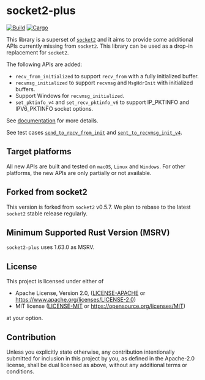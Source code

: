 # socket2-plus

[![Build](https://github.com/keepsimple1/socket2-plus/actions/workflows/build.yml/badge.svg)](https://github.com/keepsimple1/socket2-plus/actions)
[![Cargo](https://img.shields.io/crates/v/socket2-plus.svg)](https://crates.io/crates/socket2-plus)

This library is a superset of [`socket2`](https://crates.io/crates/socket2) and it aims to provide some additional APIs currently missing from `socket2`. This library can be used as a drop-in replacement for `socket2`.

The following APIs are added:

- `recv_from_initialized` to support `recv_from` with a fully initialized buffer.
- `recvmsg_initialized` to support `recvmsg` and `MsgHdrInit` with initialized buffers.
- Support Windows for `recvmsg_initialized`.
- `set_pktinfo_v4` and `set_recv_pktinfo_v6` to support IP_PKTINFO and IPV6_PKTINFO socket options.

See [documentation](https://docs.rs/socket2-plus) for more details.

See test cases [`send_to_recv_from_init`](tests/socket.rs#770) and [`sent_to_recvmsg_init_v4`](tests/socket.rs#856).

## Target platforms

All new APIs are built and tested on `macOS`, `Linux` and `Windows`. For other platforms, the new APIs are only partially or not available.

## Forked from socket2

This version is forked from `socket2` v0.5.7. We plan to rebase to the latest `socket2` stable release regularly.

## Minimum Supported Rust Version (MSRV)

`socket2-plus` uses 1.63.0 as MSRV.

## License

This project is licensed under either of

 * Apache License, Version 2.0, ([LICENSE-APACHE](LICENSE-APACHE) or
   https://www.apache.org/licenses/LICENSE-2.0)
 * MIT license ([LICENSE-MIT](LICENSE-MIT) or
   https://opensource.org/licenses/MIT)

at your option.

## Contribution

Unless you explicitly state otherwise, any contribution intentionally submitted
for inclusion in this project by you, as defined in the Apache-2.0 license,
shall be dual licensed as above, without any additional terms or conditions.
